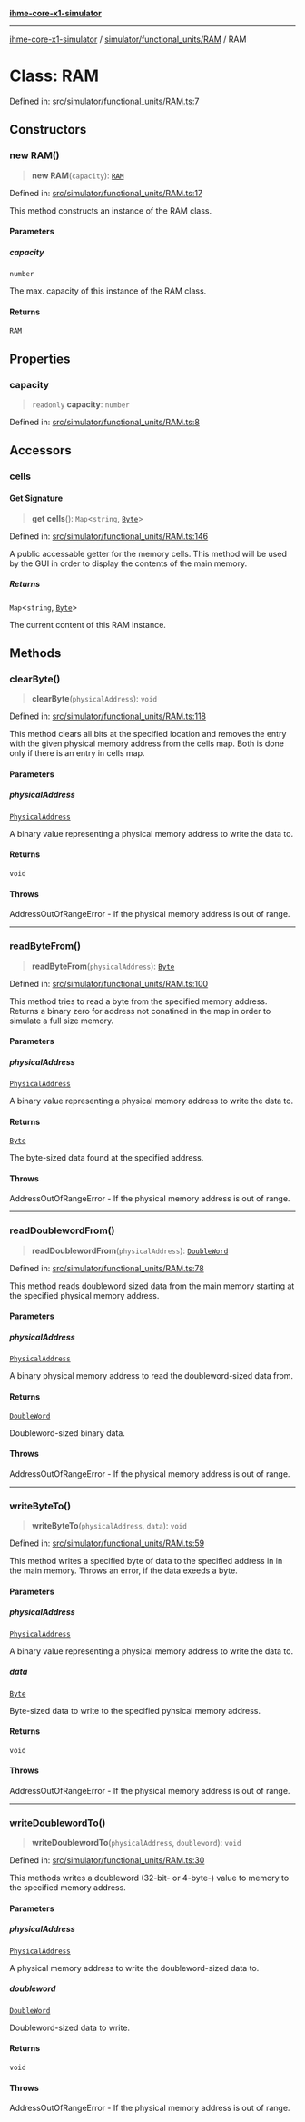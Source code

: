 [**ihme-core-x1-simulator**](../../../../README.md)

***

[ihme-core-x1-simulator](../../../../modules.md) / [simulator/functional\_units/RAM](../README.md) / RAM

# Class: RAM

Defined in: [src/simulator/functional\_units/RAM.ts:7](https://github.com/ProgrammIt/CPU-Simulator/blob/7552359f9aa6207ad192c9a5fcb9c9063dd40c2c/src/simulator/functional_units/RAM.ts#L7)

## Constructors

### new RAM()

> **new RAM**(`capacity`): [`RAM`](RAM.md)

Defined in: [src/simulator/functional\_units/RAM.ts:17](https://github.com/ProgrammIt/CPU-Simulator/blob/7552359f9aa6207ad192c9a5fcb9c9063dd40c2c/src/simulator/functional_units/RAM.ts#L17)

This method constructs an instance of the RAM class.

#### Parameters

##### capacity

`number`

The max. capacity of this instance of the RAM class.

#### Returns

[`RAM`](RAM.md)

## Properties

### capacity

> `readonly` **capacity**: `number`

Defined in: [src/simulator/functional\_units/RAM.ts:8](https://github.com/ProgrammIt/CPU-Simulator/blob/7552359f9aa6207ad192c9a5fcb9c9063dd40c2c/src/simulator/functional_units/RAM.ts#L8)

## Accessors

### cells

#### Get Signature

> **get** **cells**(): `Map`\<`string`, [`Byte`](../../../../binary_types/Byte/classes/Byte.md)\>

Defined in: [src/simulator/functional\_units/RAM.ts:146](https://github.com/ProgrammIt/CPU-Simulator/blob/7552359f9aa6207ad192c9a5fcb9c9063dd40c2c/src/simulator/functional_units/RAM.ts#L146)

A public accessable getter for the memory cells.
This method will be used by the GUI in order to
display the contents of the main memory.

##### Returns

`Map`\<`string`, [`Byte`](../../../../binary_types/Byte/classes/Byte.md)\>

The current content of this RAM instance.

## Methods

### clearByte()

> **clearByte**(`physicalAddress`): `void`

Defined in: [src/simulator/functional\_units/RAM.ts:118](https://github.com/ProgrammIt/CPU-Simulator/blob/7552359f9aa6207ad192c9a5fcb9c9063dd40c2c/src/simulator/functional_units/RAM.ts#L118)

This method clears all bits at the specified location and removes the entry with the given physical memory
address from the cells map. Both is done only if there is an entry in cells map.

#### Parameters

##### physicalAddress

[`PhysicalAddress`](../../../../binary_types/PhysicalAddress/classes/PhysicalAddress.md)

A binary value representing a physical memory address to write the data to.

#### Returns

`void`

#### Throws

AddressOutOfRangeError - If the physical memory address is out of range.

***

### readByteFrom()

> **readByteFrom**(`physicalAddress`): [`Byte`](../../../../binary_types/Byte/classes/Byte.md)

Defined in: [src/simulator/functional\_units/RAM.ts:100](https://github.com/ProgrammIt/CPU-Simulator/blob/7552359f9aa6207ad192c9a5fcb9c9063dd40c2c/src/simulator/functional_units/RAM.ts#L100)

This method tries to read a byte from the specified memory address.
Returns a binary zero for address not conatined in the
map in order to simulate a full size memory.

#### Parameters

##### physicalAddress

[`PhysicalAddress`](../../../../binary_types/PhysicalAddress/classes/PhysicalAddress.md)

A binary value representing a physical memory address to write the data to.

#### Returns

[`Byte`](../../../../binary_types/Byte/classes/Byte.md)

The byte-sized data found at the specified address.

#### Throws

AddressOutOfRangeError - If the physical memory address is out of range.

***

### readDoublewordFrom()

> **readDoublewordFrom**(`physicalAddress`): [`DoubleWord`](../../../../binary_types/DoubleWord/classes/DoubleWord.md)

Defined in: [src/simulator/functional\_units/RAM.ts:78](https://github.com/ProgrammIt/CPU-Simulator/blob/7552359f9aa6207ad192c9a5fcb9c9063dd40c2c/src/simulator/functional_units/RAM.ts#L78)

This method reads doubleword sized data from the main memory starting at the specified physical memory address.

#### Parameters

##### physicalAddress

[`PhysicalAddress`](../../../../binary_types/PhysicalAddress/classes/PhysicalAddress.md)

A binary physical memory address to read the doubleword-sized data from.

#### Returns

[`DoubleWord`](../../../../binary_types/DoubleWord/classes/DoubleWord.md)

Doubleword-sized binary data.

#### Throws

AddressOutOfRangeError - If the physical memory address is out of range.

***

### writeByteTo()

> **writeByteTo**(`physicalAddress`, `data`): `void`

Defined in: [src/simulator/functional\_units/RAM.ts:59](https://github.com/ProgrammIt/CPU-Simulator/blob/7552359f9aa6207ad192c9a5fcb9c9063dd40c2c/src/simulator/functional_units/RAM.ts#L59)

This method writes a specified byte of data to the specified address in
in the main memory. Throws an error, if the data exeeds a byte.

#### Parameters

##### physicalAddress

[`PhysicalAddress`](../../../../binary_types/PhysicalAddress/classes/PhysicalAddress.md)

A binary value representing a physical memory address to write the data to.

##### data

[`Byte`](../../../../binary_types/Byte/classes/Byte.md)

Byte-sized data to write to the specified pyhsical memory address.

#### Returns

`void`

#### Throws

AddressOutOfRangeError - If the physical memory address is out of range.

***

### writeDoublewordTo()

> **writeDoublewordTo**(`physicalAddress`, `doubleword`): `void`

Defined in: [src/simulator/functional\_units/RAM.ts:30](https://github.com/ProgrammIt/CPU-Simulator/blob/7552359f9aa6207ad192c9a5fcb9c9063dd40c2c/src/simulator/functional_units/RAM.ts#L30)

This methods writes a doubleword (32-bit- or 4-byte-) value to memory to the specified memory address.

#### Parameters

##### physicalAddress

[`PhysicalAddress`](../../../../binary_types/PhysicalAddress/classes/PhysicalAddress.md)

A physical memory address to write the doubleword-sized data to.

##### doubleword

[`DoubleWord`](../../../../binary_types/DoubleWord/classes/DoubleWord.md)

Doubleword-sized data to write.

#### Returns

`void`

#### Throws

AddressOutOfRangeError - If the physical memory address is out of range.
